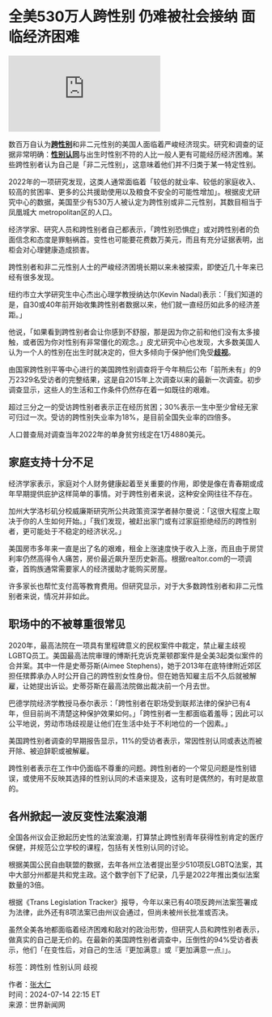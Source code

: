 # 全美530万人跨性别 仍难被社会接纳 面临经济困难

![调查显示，跨性别者很容易失业、贫困和缺乏家庭支持。（美联社）](https://pgw.worldjournal.com/gw/photo.php?u=https://uc.udn.com.tw/photo/wj/realtime/2024/07/15/30005714.jpg&x=0&y=0&sw=0&sh=0&sl=W&fw=800&exp=3600&q=75)

数百万自认为[**跨性别**](https://www.worldjournal.com/search/tagging/8877/%E8%B7%A8%E6%80%A7%E5%88%AB?zh-cn)和非二元性别的美国人面临着严峻经济现实。研究和调查的证据非常明确：[**性别认同**](https://www.worldjournal.com/search/tagging/8877/%E6%80%A7%E5%88%AB%E8%AE%A4%E5%90%8C?zh-cn)与出生时性别不符的人比一般人更有可能经历经济困难。某些跨性别者认为自己是「非二元性别」，这意味着他们并不归类于某一特定性别。

2022年的一项研究发现，这类人通常面临着「较低的就业率、较低的家庭收入、较高的贫困率、更多的公共援助使用以及粮食不安全的可能性增加」。根据皮尤研究中心的数据，美国至少有530万人被认定为跨性别或非二元性别，其数目相当于凤凰城大 metropolitan区的人口。

经济学家、研究人员和跨性别者自己都表示，「跨性别恐惧症」或对跨性别者的负面信念和态度是罪魁祸首。变性也可能要花费数万美元，而且有充分证据表明，出柜会对心理健康造成损害。

跨性别者和非二元性别人士的严峻经济困境长期以来未被探索，即使近几十年来已经有很多发现。

纽约市立大学研究生中心杰出心理学教授纳达尔(Kevin Nadal)表示：「我们知道的是，自30或40年前开始收集跨性别者数据以来，他们就一直经历如此多的经济差距。」

他说，「如果看到跨性别者会让你感到不舒服，那是因为你之前和他们没有太多接触，或者因为你对性别有非常僵化的观念。」皮尤研究中心也发现，大多数美国人认为一个人的性别在出生时就决定的，但大多倾向于保护他们免受[**歧视**](https://www.worldjournal.com/search/tagging/8877/%E6%AD%A7%E8%A7%86?zh-cn)。

由国家跨性别平等中心进行的美国跨性别调查将于今年稍后公布「前所未有」的9万2329名受访者的完整结果，这是自2015年上次调查以来的最新一次调查。初步调查显示，这些人的生活和工作条件仍然存在着一如既往的艰难。

超过三分之一的受访跨性别者表示正在经历贫困；30%表示一生中至少曾经无家可归过一次。受访的跨性别失业率为18%，是目前全国失业率的四倍多。

人口普查局对调查当年2022年的单身贫穷线定在1万4880美元。

## 家庭支持十分不足

经济学家表示，家庭对个人财务健康起着至关重要的作用，即使是像在青春期或成年早期提供庇护这样简单的事情。对于跨性别者来说，这种安全网往往不存在。

加州大学洛杉矶分校威廉斯研究所公共政策资深学者赫尔曼说：「这很大程度上取决于你的人生如何开始。」「我们发现，被赶出家门或有过家庭拒绝经历的跨性别者，更可能处于不稳定的经济状况。」

美国房市多年来一直是出了名的艰难，租金上涨速度快于收入上涨，而且由于房贷利率仍然高得令人痛苦，房价最近飙升至历史新高。根据realtor.com的一项调查，首购族通常需要家人的经济援助才能购买房屋。

许多家长也帮忙支付高等教育费用。但研究显示，对于大多数跨性别者和非二元性别者来说，情况并非如此。

## 职场中的不被尊重很常见

2020年，最高法院在一项具有里程碑意义的民权案件中裁定，禁止雇主歧视LGBTQ员工。美国最高法院审理的博斯托克诉克莱顿郡案件是全美3起类似案件的合并案。其中一件是史蒂芬斯(Aimee Stephens)，她于2013年在底特律附近郊区担任殡葬承办人时公开自己的跨性别女性身份。但在她告知雇主后不久后就被解雇，让她提出诉讼。史蒂芬斯在最高法院做出裁决前一个月去世。

巴德学院经济学教授马泰尔表示：「跨性别者在职场受到联邦法律的保护已有4年，但目前尚不清楚这种保护效果如何。」「跨性别者一生都面临着羞辱；因此可以公平地说，劳动市场歧视是让他们在生活中处于不利地位的一个因素。」

美国跨性别者调查的早期报告显示，11%的受访者表示，常因性别认同或表达而被开除、被迫辞职或被解雇。

跨性别者表示在工作中仍面临不尊重的问题。跨性别者的一个常见问题是性别错误，或使用不反映其选择的性别认同的术语来提及，这有时是偶然的，有时是故意的。

## 各州掀起一波反变性法案浪潮

全国各州议会正掀起历史性的法案浪潮，打算禁止跨性别青年获得性别肯定的医疗保健，并规范公立学校的课程，包括有关性别认同的讨论。

根据美国公民自由联盟的数据，去年各州立法者提出至少510项反LGBTQ法案，其中大部分州都是共和党主政。这个数字创下了纪录，几乎是2022年推出类似法案数量的3倍。

根据《Trans Legislation Tracker》报导，今年以来已有40项反跨州法案签署成为法律，此外还有8项法案已由州议会通过，但尚未被州长批准或否决。

虽然全美各地都面临着经济困难和敌对的政治形势，但研究人员和跨性别者表示，做真实的自己是无价的。在最新的美国跨性别者调查中，压倒性的94%受访者表示，他们「在变性后，对自己的生活『更加满意』或『更加满意一点』」。

标签：跨性别 性别认同 歧视

作者：[张大仁](https://www.worldjournal.com/wj/reporter/MDg5MTg=?zh-cn)  
时间：2024-07-14 22:15 ET  
来源：世界新闻网